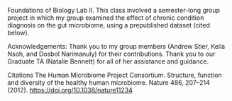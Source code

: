 Foundations of Biology Lab II. This class involved a semester-long group project in which my group examined the effect of chronic condition diagnosis on the gut microbiome, 
using a prepublished dataset (cited below).

Acknowledgements: Thank you to my group members (Andrew Stier, Kelia Nsoh, and Dosbol Narimanuly) for their contributions. Thank you to our Graduate TA (Natalie Bennett) 
for all of her assistance and guidance.

Citations The Human Microbiome Project Consortium. Structure, function and diversity of the healthy human microbiome. Nature 486, 207–214 (2012).
https://doi.org/10.1038/nature11234
